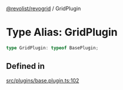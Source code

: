 [@revolist/revogrid](README.md) / GridPlugin

# Type Alias: GridPlugin

```ts
type GridPlugin: typeof BasePlugin;
```

## Defined in

[src/plugins/base.plugin.ts:102](https://github.com/revolist/revogrid/blob/a05de3c33a7ba2a618c9fb3780f2f2c0197bcd28/src/plugins/base.plugin.ts#L102)
